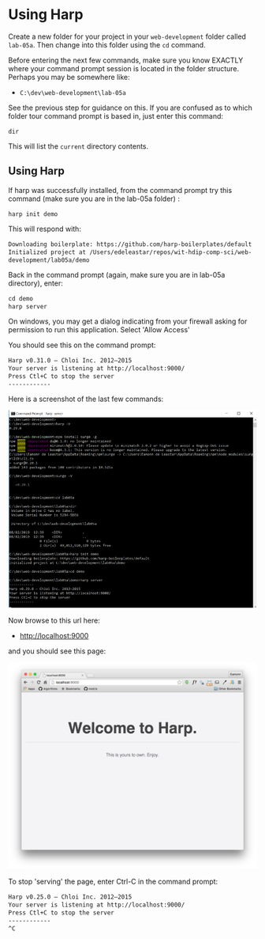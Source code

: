 # Using Harp

Create a new folder for your project in your `web-development` folder called `lab-05a`. Then change into this folder using the `cd` command.

Before entering the next few commands, make sure you know EXACTLY where your command prompt session is located in the folder structure. Perhaps you may be somewhere like:

- `C:\dev\web-development\lab-05a`


See the previous step for guidance on this. If you are confused as to which folder tour command prompt is based in, just enter this command:

~~~
dir
~~~

This will list the `current` directory contents.

## Using Harp

If harp was successfully installed, from the command prompt try this command (make sure you are in the lab-05a folder) :

~~~
harp init demo
~~~

This will respond with: 

~~~
Downloading boilerplate: https://github.com/harp-boilerplates/default
Initialized project at /Users/edeleastar/repos/wit-hdip-comp-sci/web-development/lab05a/demo
~~~

Back in the command prompt (again, make sure you are in lab-05a directory),  enter:

~~~
cd demo
harp server
~~~

On windows, you may get a dialog indicating from your firewall asking for permission to run this application. Select 'Allow Access'

You should see this on the command prompt: 

~~~
Harp v0.31.0 – Chloi Inc. 2012–2015
Your server is listening at http://localhost:9000/
Press Ctl+C to stop the server
------------
~~~

Here is a screenshot of the last few commands:

![](img/05x.png)

Now browse to this url here:

- <http://localhost:9000>

and you should see this page:

![](img/21.png)

To stop 'serving' the page, enter Ctrl-C in the command prompt:

~~~
Harp v0.25.0 – Chloi Inc. 2012–2015
Your server is listening at http://localhost:9000/
Press Ctl+C to stop the server
------------
^C
 
~~~

